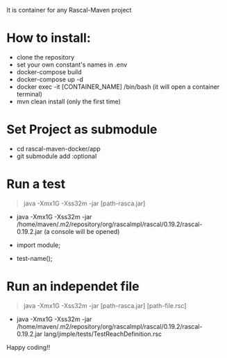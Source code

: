 It is container for any Rascal-Maven project

# How to install:

- clone the repository
- set your own constant's names in .env 
- docker-compose build
- docker-compose up -d
- docker exec -it [CONTAINER_NAME] /bin/bash (it will open a container terminal)
- mvn clean install (only the first time)

# Set Project as submodule
- cd rascal-maven-docker/app
- git submodule add <git-url> <alias>:optional

# Run a test

> java -Xmx1G -Xss32m -jar [path-rasca.jar]

- java -Xmx1G -Xss32m -jar  /home/maven/.m2/repository/org/rascalmpl/rascal/0.19.2/rascal-0.19.2.jar
(a console will be opened)

- import module;
- test-name();

# Run an independet file

> java -Xmx1G -Xss32m -jar [path-rasca.jar] [path-file.rsc]

- java -Xmx1G -Xss32m -jar  /home/maven/.m2/repository/org/rascalmpl/rascal/0.19.2/rascal-0.19.2.jar lang/jimple/tests/TestReachDefinition.rsc


Happy coding!!